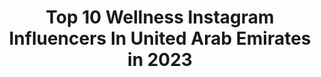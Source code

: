 ---
title: Top 10 Wellness Instagram Influencers In United Arab Emirates in 2023
description: >-
  Find top wellness Instagram influencers in United Arab Emirates in 2023. Most popular hashtags: #mydubai #dubai #wellness #dubailife.
platform: Instagram
hits: 22
text_top: Analyze the most popular Instagram influencers on inBeat.
text_bottom: Our database aggregates 22 Instagram influencers like this in United Arab Emirates for you to collaborate.
profiles:
  - username: "chiara.seidenader"
    fullname: >-
      CHIARA • SEIDENADER
    bio: >-
      🏋🍏 Wellness | Health | Fitness 🤸‍♀️ Train for life. 📍 Dubai ⬇️ COMING SOON! Get my first course for FREE
    location: "United Arab Emirates"
    followers: 69848
    engagement: 156
    commentsToLikes: 0.009083
    id: ck138rjw5hnzt0i190u59frqh
    verified: false
    hashtags: "#wearthemask, #becautious, #ramadankareem, #forzaitalia"
  - username: "myprdiaries"
    fullname: >-
      Bijal Soni
    bio: >-
      Founder @hala_social Partner @feyrejewelry Former Head of PR @namshi Self love. Real talk. Travel. Mental Health. Wellness. 🍃 Dubai 🇦🇪
    location: "United Arab Emirates"
    followers: 34487
    engagement: 74
    commentsToLikes: 0.057068
    id: ck5zkobbvjuka0i14irrhdgkl
    verified: false
    hashtags: "#dubaiblogger, #wellnessblogger, #mindset, #mentalhealth"
  - username: "medinamaste"
    fullname: >-
      Sarah Medina | Yoga Teacher
    bio: >-
      🧘🏼‍♀️ YOGA INSTRUCTOR 🤸🏽‍♀️ Private • Events | Adults • Kids @myproteinae SM20 💊🏋🏻 @liquidodubai Sarah M27 🧘🏽‍♂️ 🇪🇸/🇧🇪 in Dubai
    location: "United Arab Emirates"
    followers: 33910
    engagement: 351
    commentsToLikes: 0.077089
    id: ck0u9m4w2a2nt0i19h677hjcr
    verified: false
    hashtags: "#healthyliving, #blackandwhite, #positiveenergy, #yoga"
  - username: "the_world_of_chacha"
    fullname: >-
      ˜”*°•. 𝓒𝓱𝓪𝓬𝓱𝓪
    bio: >-
      𝙼𝚢 𝚋𝚞𝚜𝚒𝚗𝚎𝚜𝚜 𝚒𝚜 𝚖𝚢 𝚜𝚙𝚒𝚛𝚒𝚝𝚞𝚊𝚕 𝚊𝚠𝚊𝚔𝚎𝚗𝚒𝚗𝚐 𓅰 𝙵𝚘𝚞𝚗𝚍𝚎𝚛: 𝚁𝚎𝚗𝚌𝚑𝚊 𝚈𝚘𝚐𝚊 𝚁𝚎𝚝𝚛𝚎𝚊𝚝𝚜ᵗᵐ 𝙱𝚕𝚘𝚐𝚐𝚎𝚛|𝙵𝚞𝚛 𝚖𝚞𝚖 @rencha_yoga_retreats @therenchaclub @thepuppiesdubai
    location: "United Arab Emirates"
    followers: 27358
    engagement: 177
    commentsToLikes: 0.080223
    id: ck6tjw3t43jbl0j711rwpl3hi
    verified: false
    hashtags: "#photography, #dubailife, #poolside, #empoweredwomenempowerwomen"
  - username: "marinaveretyuk"
    fullname: >-
      WELLNESS|FITNESS|DUBAI
    bio: >-
      𝐌𝐚𝐫𝐢𝐧𝐚 𝐕𝐞𝐫𝐞𝐭𝐲𝐮𝐤 🔝10 Steps to become a better YOU 🌱Health tips to boost your body 🧘‍♀️ Balance of mind, body and soul 🥳DM me “ABC” for a surprise
    location: "United Arab Emirates"
    followers: 3995
    engagement: 747
    commentsToLikes: 0.103986
    id: ck600q2b3e1zd0i14pbw1nn19
    verified: false
    hashtags: "#makeupmodel, #dubaimakeupmodel, #fitnessmotivation, #dubaibeautycare"
  - username: "literallyanika"
    fullname: >-
      Personal Trainer Dubai (Anika)
    bio: >-
      Anika Morjaria Certified Personal Trainer & Nutrition Coach DM for personal training packages↗️ Health-Strength-Aesthetics @evolve_health🔥 Dubai🇦🇪🇬🇧
    location: "United Arab Emirates"
    followers: 57966
    engagement: 58
    commentsToLikes: 0.109146
    id: ck5q38zq0jspx0i11z2fgbnmk
    verified: false
    hashtags: "#wellnesswarrior, #homeworkout, #fitnessroutine, #healthblogger"
  - username: "alyschi__"
    fullname: >-
      🌸✨Alyanna C. S.✨🌸
    bio: >-
      📍 Switzerland 🇨🇭 📸 Canon EOS M50 🖌@chalk.n.art
    location: "United Arab Emirates"
    followers: 2286
    engagement: 1525
    commentsToLikes: 0.065103
    id: ck0ttneyw3h6c0i19tl0iq3j4
    verified: false
    hashtags: "#sunset, #nature, #usa, #love"
  - username: "gaby.daye"
    fullname: >-
      Gaby | Dubai Personal Trainer
    bio: >-
      🏋🏼‍♀️Certified Personal Trainer 🤾🏼Physical Preparation For Sports Performance 📍Dubai 🇦🇪 | +971 Contact info: DM or 👇🏽👇🏽
    location: "United Arab Emirates"
    followers: 8112
    engagement: 1852
    commentsToLikes: 0.048945
    id: ck55o5m1p7oao0i115gy319i1
    verified: false
    hashtags: "#dubaipersonaltrainer, #whatiwore, #fashionable, #bodybuilding"
  - username: "tania_romanenia"
    fullname: >-
      Yoga Miss Tee
    bio: >-
      🙏🏼200H YTT ❤️Theta Healing 🧠Access Bars @mumzworldcom Voga10 @x50lifestyleme X50TANJA @wolven MISSTEE20 @aura_yoga_wear Tania15 @vayumudra misstee15
    location: "United Arab Emirates"
    followers: 49856
    engagement: 234
    commentsToLikes: 0.097929
    id: ck15pazw1wzar0i196pci2oz8
    verified: false
    hashtags: "#yogaeveryday, #instayoga, #yogafun, #yogainspiration"
  - username: "malek.chaabani"
    fullname: >-
      𝑀𝑎𝑙𝑒𝑘 𝐶ℎ𝑎𝑎𝑏𝑎𝑛𝑖 🦋
    bio: >-
      •I DREAM🌈✨•I BELIEVE🌸. •TUNISIAN🇹🇳 •📍Based in #uae
    location: "United Arab Emirates"
    followers: 15388
    engagement: 856
    commentsToLikes: 0.024398
    id: ck9wfmsrwpjmb0j78ii0kyjb0
    verified: false
    hashtags: "#trusttheprocess, #mydubai, #aircraft, #uae"
---